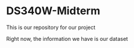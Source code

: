 # DS340W-Midterm

This is our repository for our project

Right now, the information we have is our dataset
